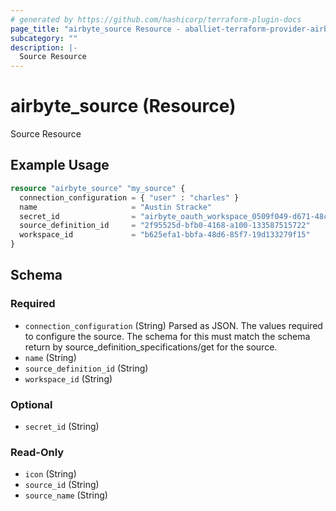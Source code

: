 ```yaml
---
# generated by https://github.com/hashicorp/terraform-plugin-docs
page_title: "airbyte_source Resource - aballiet-terraform-provider-airbyte-oss"
subcategory: ""
description: |-
  Source Resource
---
```


# airbyte_source (Resource)

Source Resource

## Example Usage

```terraform
resource "airbyte_source" "my_source" {
  connection_configuration = { "user" : "charles" }
  name                     = "Austin Stracke"
  secret_id                = "airbyte_oauth_workspace_0509f049-d671-48cb-8105-0a23d47e6db6_secret_e0d38206-034e-4d75-9d21-da5a99b02826_v1"
  source_definition_id     = "2f95525d-bfb0-4168-a100-133587515722"
  workspace_id             = "b625efa1-bbfa-48d6-85f7-19d133279f15"
}
```

<!-- schema generated by tfplugindocs -->
## Schema

### Required

- `connection_configuration` (String) Parsed as JSON.
The values required to configure the source. The schema for this must match the schema return by source_definition_specifications/get for the source.
- `name` (String)
- `source_definition_id` (String)
- `workspace_id` (String)

### Optional

- `secret_id` (String)

### Read-Only

- `icon` (String)
- `source_id` (String)
- `source_name` (String)


